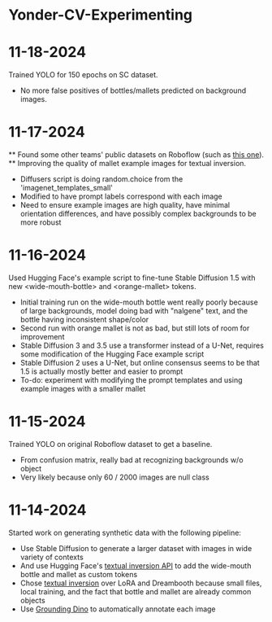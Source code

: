 # Yonder-CV-Experimenting

# 11-18-2024
Trained YOLO for 150 epochs on SC dataset.
- No more false positives of bottles/mallets predicted on background images.

# 11-17-2024
** Found some other teams' public datasets on Roboflow (such as [this one](https://universe.roboflow.com/marsrover/mallet-0ga9i-rhbx6/browse?queryText=&pageSize=50&startingIndex=0&browseQuery=true)). **
Improving the quality of mallet example images for textual inversion. 
- Diffusers script is doing random.choice from the 'imagenet_templates_small'
- Modified to have prompt labels correspond with each image
- Need to ensure example images are high quality, have minimal orientation differences, and have possibly complex backgrounds to be more robust

# 11-16-2024
Used Hugging Face's example script to fine-tune Stable Diffusion 1.5 with new \<wide-mouth-bottle\> and \<orange-mallet\> tokens.
- Initial training run on the wide-mouth bottle went really poorly because of large backgrounds, model doing bad with "nalgene" text, and the bottle having inconsistent shape/color
- Second run with orange mallet is not as bad, but still lots of room for improvement
- Stable Diffusion 3 and 3.5 use a transformer instead of a U-Net, requires some modification of the Hugging Face example script
- Stable Diffusion 2 uses a U-Net, but online consensus seems to be that 1.5 is actually mostly better and easier to prompt
- To-do: experiment with modifying the prompt templates and using example images with a smaller mallet 

# 11-15-2024
Trained YOLO on original Roboflow dataset to get a baseline.
- From confusion matrix, really bad at recognizing backgrounds w/o object 
- Very likely because only 60 / 2000 images are null class

# 11-14-2024
Started work on generating synthetic data with the following pipeline:
- Use Stable Diffusion to generate a larger dataset with images in wide variety of contexts
- And use Hugging Face's [textual inversion API](https://huggingface.co/docs/diffusers/main/en/training/text_inversion) to add the wide-mouth bottle and mallet as custom tokens
- Chose [textual inversion](https://arxiv.org/pdf/2208.01618) over LoRA and Dreambooth because small files, local training, and the fact that bottle and mallet are already common objects
- Use [Grounding Dino](https://github.com/IDEA-Research/GroundingDINO) to automatically annotate each image


